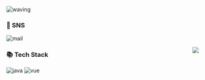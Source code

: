 ![waving](https://capsule-render.vercel.app/api?type=waving&height=200&text=Welcome&fontAlign=80&fontAlignY=40&color=gradient&desc=kalu%20GitHub%20Profile&descAlignY=60&descAlign=82&customColorList=26)

### 👋 SNS 
![mail](https://img.shields.io/badge/kalu--mail@qq.com-D14836)

<img align="right" src="https://github-readme-stats.vercel.app/api?username=kalu-github&show_icons=true&icon_color=CE1D2D&text_color=718096&bg_color=ffffff&hide_title=true" />

### 📚 Tech Stack
![java](https://img.shields.io/badge/java-blue)
![vue](https://img.shields.io/badge/vue-green)
